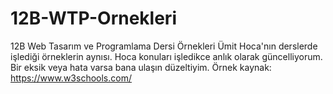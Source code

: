 # 12B-WTP-Ornekleri
12B Web Tasarım ve Programlama Dersi Örnekleri
Ümit Hoca'nın derslerde işlediği örneklerin aynısı.
Hoca konuları işledikce anlık olarak güncelliyorum.
Bir eksik veya hata varsa bana ulaşın düzeltiyim.
Örnek kaynak: https://www.w3schools.com/
